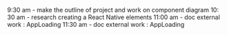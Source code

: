 9:30 am - make the outline of project and work on component diagram
10: 30 am - research creating a React Native elements
11:00 am - doc external work : AppLoading
11:30 am - doc external work : AppLoading